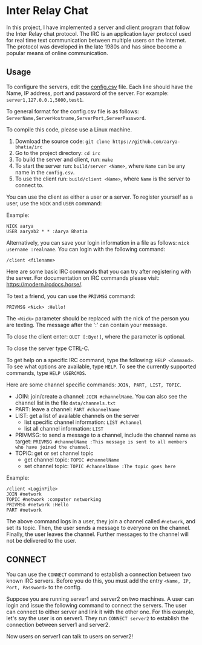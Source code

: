 # Inter Relay Chat

In this project, I have implemented a server and client program that follow the
Inter Relay chat protocol. The IRC is an application layer protocol used for
real time text communication between multiple users on the Internet. The
protocol was developed in the late 1980s and has since become a popular means
of online communication.

## Usage

To configure the servers, edit the [config.csv](config.csv) file. Each line 
should have the Name, IP address, port and password of the server. For example:
`server1,127.0.0.1,5000,test1`.

To general format for the config.csv file is as follows: `ServerName,ServerHostname,ServerPort,ServerPassword`.

To compile this code, please use a Linux machine.

1. Download the source code: `git clone https://github.com/aarya-bhatia/irc`
2. Go to the project directory: `cd irc`
3. To build the server and client, run: `make`
4. To start the server run: `build/server <Name>`, where `Name` can be any name in the `config.csv`.
5. To use the client run: `build/client <Name>`, where `Name` is the server to connect to.

You can use the client as either a user or a server. 
To register yourself as a user, use the `NICK` and `USER` command:

Example:

```
NICK aarya
USER aaryab2 * * :Aarya Bhatia
```

Alternatively, you can save your login information in a file as follows:
`nick username :realname`. You can login with the following command:

```
/client <filename>
```

Here are some basic IRC commands that you can try after registering with the server.
For documentation on IRC commands please visit: <https://modern.ircdocs.horse/>.

To text a friend, you can use the `PRIVMSG` command:

```
PRIVMSG <Nick> :Hello!
```

The `<Nick>` parameter should be replaced with the nick of the person you are texting. 
The message after the ':' can contain your message.

To close the client enter: `QUIT [:Bye!]`, where the parameter is optional.

To close the server type CTRL-C.

To get help on a specific IRC command, type the following: `HELP <Command>`. To see 
what options are available, type `HELP`. To see the currently supported commands, 
type `HELP USERCMDS`.

Here are some channel specific commands: `JOIN, PART, LIST, TOPIC`.

- JOIN: join/create a channel: `JOIN #channelName`. 
You can also see the channel list in the file `data/channels.txt`
- PART: leave a channel: `PART #channelName`
- LIST: get a list of available channels on the server
    - list specific channel information: `LIST #channel`
    - list all channel information: `LIST` 
- PRIVMSG: to send a message to a channel, include the channel name as target: 
`PRIVMSG #channelName :This message is sent to all members who have joined the channel.`
- TOPIC: get or set channel topic
    - get channel topic: `TOPIC #channelName`
    - set channel topic: `TOPIC #channelName :The topic goes here`

Example:

```
/client <LoginFile>
JOIN #network
TOPIC #network :computer networking
PRIVMSG #network :Hello
PART #network
```

The above command logs in a user, they join a channel called `#network`, and set its topic.
Then, the user sends a message to everyone on the channel. Finally, the user leaves the channel.
Further messages to the channel will not be delivered to the user.

## CONNECT

You can use the `CONNECT` command to establish a connection between two known IRC servers.
Before you do this, you must add the entry `<Name, IP, Port, Password>` to the config.

Suppose you are running server1 and server2 on two machines. A user can login and issue the 
following command to connect the servers. The user can connect to either server and 
link it with the other one. For this example, let's say the user is on server1.
They run `CONNECT server2` to establish the connection between server1 and server2.

Now users on server1 can talk to users on server2!



